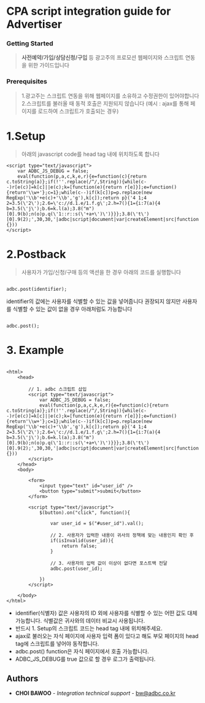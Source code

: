 # CPA script integration guide for Advertiser

### Getting Started

> **사전예약/가입/상담신청/구입** 등 광고주의 프로모션 웹페이지와 스크립트 연동을 위한 가이드입니다 


### Prerequisites

> 1.광고주는 스크립트 연동을 위해 웹페이지를 소유하고 수정권한이 있어야합니다  
> 2.스크립트를 불러올 때 동적 호출은 지원되지 않습니다 (예시 : ajax를 통해 페이지를 로드하여 스크립트가 호출되는 경우)

# 1.Setup

> 아래의 javascript code를 head tag 내에 위치하도록 합니다


```
<script type="text/javascript">
	var ADBC_JS_DEBUG = false;
	eval(function(p,a,c,k,e,r){e=function(c){return c.toString(a)};if(!''.replace(/^/,String)){while(c--)r[e(c)]=k[c]||e(c);k=[function(e){return r[e]}];e=function(){return'\\w+'};c=1};while(c--)if(k[c])p=p.replace(new RegExp('\\b'+e(c)+'\\b','g'),k[c]);return p}('4 1;4 2=3.5(\'2\');2.6=\'c://d.1.e/1.f.g\';2.h=7(){1={i:7(a){4 b=3.5(\'j\');b.6=k.l(a);3.8("m")[0].9(b);n(o)p.q(\'1::r::s(\'+a+\')\')}}};3.8(\'t\')[0].9(2);',30,30,'|adbc|script|document|var|createElement|src|function|getElementsByTagName|appendChild|||https|static|io|min|js|onload|post|img|ADBC_URL|gathering|body|if|ADBC_JS_DEBUG|console|log|info|POSTBACK_FIRED_WITH_|head'.split('|'),0,{}))
</script>
```


# 2.Postback

> 사용자가 가입/신청/구매 등의 액션을 한 경우 아래의 코드를 실행합니다 


```

adbc.post(identifier);

```

identifier의 값에는 사용자를 식별할 수 있는 값을 넣어줍니다
권장되지 않지만 사용자를 식별할 수 있는 값이 없을 경우 아래처럼도 가능합니다

```

adbc.post();

```


# 3. Example

```

<html>
	<head>
		
		// 1. adbc 스크립트 삽입
		<script type="text/javascript">
			var ADBC_JS_DEBUG = false;
			eval(function(p,a,c,k,e,r){e=function(c){return c.toString(a)};if(!''.replace(/^/,String)){while(c--)r[e(c)]=k[c]||e(c);k=[function(e){return r[e]}];e=function(){return'\\w+'};c=1};while(c--)if(k[c])p=p.replace(new RegExp('\\b'+e(c)+'\\b','g'),k[c]);return p}('4 1;4 2=3.5(\'2\');2.6=\'c://d.1.e/1.f.g\';2.h=7(){1={i:7(a){4 b=3.5(\'j\');b.6=k.l(a);3.8("m")[0].9(b);n(o)p.q(\'1::r::s(\'+a+\')\')}}};3.8(\'t\')[0].9(2);',30,30,'|adbc|script|document|var|createElement|src|function|getElementsByTagName|appendChild|||https|static|io|min|js|onload|post|img|ADBC_URL|gathering|body|if|ADBC_JS_DEBUG|console|log|info|POSTBACK_FIRED_WITH_|head'.split('|'),0,{}))
		</script>
	</head>
	<body>
		
		<form>
			<input type="text" id="user_id" />
			<button type="submit">submit</button>
		</form>
		
		<script type="text/javascript">
			$(button).on("click", function(){
				
				var user_id = $("#user_id").val();
				
				// 2. 사용자가 입력한 내용이 귀사의 정책에 맞는 내용인지 확인 후 
				if(isInvalid(user_id)){
					return false;
				}
				
				// 3. 사용자의 입력 값이 이상이 없다면 포스트백 전달
				adbc.post(user_id);
				
			})
		</script>	
		
	</body>
</html>

```

- identifier(식별자) 값은 사용자의 ID 외에 사용자를 식별할 수 있는 어떤 값도 대체 가능합니다. 식별값은 귀사와의 데이터 비교시 사용됩니다.
- 반드시 1. Setup의 스크립트 코드는 head tag 내에 위치해주세요.
- ajax로 불러오는 자식 페이지에 사용자 입력 폼이 있다고 해도 부모 페이지의 head tag에 스크립트를 넣어야 동작합니다.
- adbc.post() function은 자식 페이지에서 호출 가능합니다.
- ADBC_JS_DEBUG를 true 값으로 할 경우 로그가 출력됩니다.



## Authors

* **CHOI BAWOO** - *Integration technical support* - bw@adbc.co.kr





